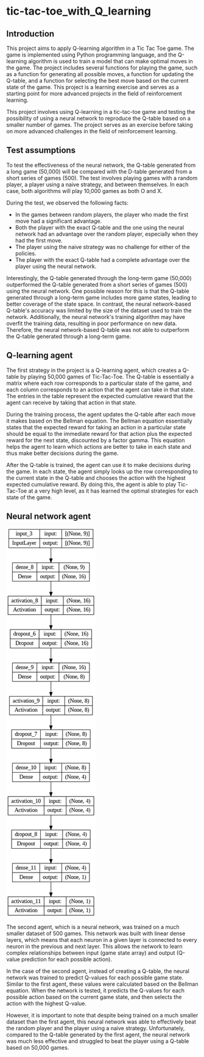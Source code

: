 # tic-tac-toe_with_Q_learning
## Introduction

This project aims to apply Q-learning algorithm in a Tic Tac Toe game. The game is implemented using Python programming language, and the Q-learning algorithm is used to train a model that can make optimal moves in the game. The project includes several functions for playing the game, such as a function for generating all possible moves, a function for updating the Q-table, and a function for selecting the best move based on the current state of the game. This project is a learning exercise and serves as a starting point for more advanced projects in the field of reinforcement learning.

This project involves using Q-learning in a tic-tac-toe game and testing the possibility of using a neural network to reproduce the Q-table based on a smaller number of games. The project serves as an exercise before taking on more advanced challenges in the field of reinforcement learning.

## Test assumptions

To test the effectiveness of the neural network, the Q-table generated from a long game (50,000) will be compared with the D-table generated from a short series of games (500). The test involves playing games with a random player, a player using a naive strategy, and between themselves. In each case, both algorithms will play 10,000 games as both O and X.

During the test, we observed the following facts:

* In the games between random players, the player who made the first move had a significant advantage.
* Both the player with the exact Q-table and the one using the neural network had an advantage over the random player, especially when they had the first move.
* The player using the naive strategy was no challenge for either of the policies.
* The player with the exact Q-table had a complete advantage over the player using the neural network.

Interestingly, the Q-table generated through the long-term game (50,000) outperformed the Q-table generated from a short series of games (500) using the neural network. One possible reason for this is that the Q-table generated through a long-term game includes more game states, leading to better coverage of the state space. In contrast, the neural network-based Q-table's accuracy was limited by the size of the dataset used to train the network. Additionally, the neural network's training algorithm may have overfit the training data, resulting in poor performance on new data. Therefore, the neural network-based Q-table was not able to outperform the Q-table generated through a long-term game.

## Q-learning agent

The first strategy in the project is a Q-learning agent, which creates a Q-table by playing 50,000 games of Tic-Tac-Toe. The Q-table is essentially a matrix where each row corresponds to a particular state of the game, and each column corresponds to an action that the agent can take in that state. The entries in the table represent the expected cumulative reward that the agent can receive by taking that action in that state.

During the training process, the agent updates the Q-table after each move it makes based on the Bellman equation. The Bellman equation essentially states that the expected reward for taking an action in a particular state should be equal to the immediate reward for that action plus the expected reward for the next state, discounted by a factor gamma. This equation helps the agent to learn which actions are better to take in each state and thus make better decisions during the game.

After the Q-table is trained, the agent can use it to make decisions during the game. In each state, the agent simply looks up the row corresponding to the current state in the Q-table and chooses the action with the highest expected cumulative reward. By doing this, the agent is able to play Tic-Tac-Toe at a very high level, as it has learned the optimal strategies for each state of the game.

## Neural network agent

![pic 1](https://github.com/KordianChi/tic-tac-toe_with_Q_learning/blob/main/model.png)

The second agent, which is a neural network, was trained on a much smaller dataset of 500 games. This network was built with linear dense layers, which means that each neuron in a given layer is connected to every neuron in the previous and next layer. This allows the network to learn complex relationships between input (game state array) and output (Q-value prediction for each possible action).

In the case of the second agent, instead of creating a Q-table, the neural network was trained to predict Q-values for each possible game state. Similar to the first agent, these values were calculated based on the Bellman equation. When the network is tested, it predicts the Q-values for each possible action based on the current game state, and then selects the action with the highest Q-value.

However, it is important to note that despite being trained on a much smaller dataset than the first agent, this neural network was able to effectively beat the random player and the player using a naive strategy. Unfortunately, compared to the Q-table generated by the first agent, the neural network was much less effective and struggled to beat the player using a Q-table based on 50,000 games.
